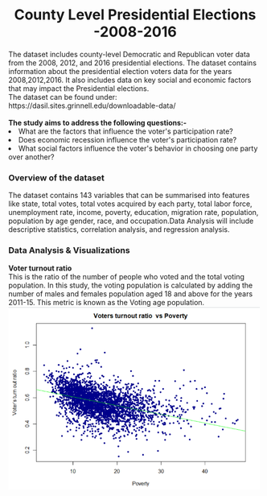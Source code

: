 <h1 align="center">County Level Presidential Elections -2008-2016</h1>
The dataset includes county-level Democratic and Republican voter data from the 2008, 2012, and 2016 presidential elections. The dataset contains information about the presidential election voters data for the years 2008,2012,2016. It also includes data on key social and economic factors that may impact the Presidential elections. 
</br>
The dataset can be found under:
</br>
https://dasil.sites.grinnell.edu/downloadable-data/
</br>
</br>
<b>The study aims to address the following questions:-</b>
</br>
<li>What are the factors that influence the voter's participation rate?
</br>
<li>Does economic recession influence the voter's participation rate?
</br>
<li>What social factors influence the voter's behavior in choosing one party over another?
</br>
<h3>Overview of the dataset</h3>
The dataset contains 143 variables that can be summarised into features like state, total votes, total votes acquired by each party, total labor force, unemployment rate, income, poverty, education, migration rate, population, population by age gender, race, and occupation.Data Analysis will include descriptive statistics, correlation analysis, and regression analysis.
<h3>Data Analysis & Visualizations</h3>
<b>Voter turnout ratio</b>
</br>
This is the ratio of the number of people who voted and the total voting population. In this study, the voting population is calculated by adding the number of males and females population aged 18 and above for the years 2011-15. This metric is known as the Voting age population.
</br>
 <img src="https://github.com/isabeljohnson001/county_level_presidential_elections/blob/a24907ad70309500f83f00e81acf586a9841699b/vtr_poverty.png" width="500"/>
 


